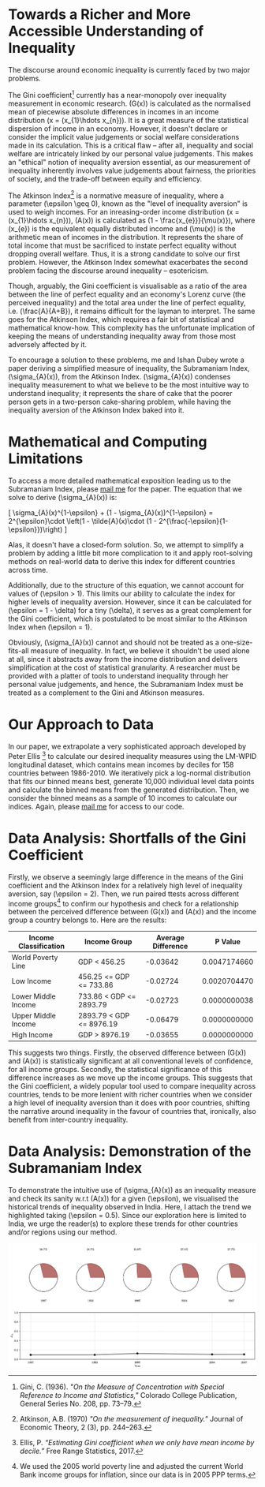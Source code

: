 # Towards a Richer and More Accessible Understanding of Inequality

The discourse around economic inequality is currently faced by two major problems.

The Gini coefficient[^1] currently has a near-monopoly over inequality measurement in economic research. \(G(x)\) is calculated as the normalised mean of piecewise absolute differences in incomes in an income distribution \(x = (x_{1}\hdots x_{n})\). It is a great measure of the statistical dispersion of income in an economy. However, it doesn't declare or consider the implicit value judgements or social welfare considerations made in its calculation. This is a critical flaw – after all, inequality and social welfare are intricately linked by our personal value judgements. This makes an "ethical" notion of inequality aversion essential, as our measurement of inequality inherently involves value judgements about fairness, the priorities of society, and the trade-off between equity and efficiency.

The Atkinson Index[^2] is a normative measure of inequality, where a parameter \(\epsilon \geq 0\), known as the "level of inequality aversion" is used to weigh incomes. For an inreasing-order income distribution \(x = (x_{1}\hdots x_{n})\), \(A(x)\) is calculated as \(1 - \frac{x_{e}}}{\mu(x)}\), where \(x_{e}\) is the equivalent equally distributed income and \(\mu(x)\) is the arithmetic mean of incomes in the distribution. It represents the share of total income that must be sacrificed to instate perfect equality without dropping overall welfare. Thus, it is a strong candidate to solve our first problem. However, the Atkinson Index somewhat exacerbates the second problem facing the discourse around inequality – esotericism.

Though, arguably, the Gini coefficient is visualisable as a ratio of the area between the line of perfect equality and an economy's Lorenz curve (the perceived inequality) and the total area under the line of perfect equality, i.e. \(\frac{A}{A+B}\), it remains difficult for the layman to interpret. The same goes for the Atkinson Index, which requires a fair bit of statistical and mathematical know-how. This complexity has the unfortunate implication of keeping the means of understanding inequality away from those most adversely affected by it.

To encourage a solution to these problems, me and Ishan Dubey wrote a paper deriving a simplified measure of inequality, the Subramaniam Index, \(\sigma_{A}(x)\), from the Atkinson Index. \(\sigma_{A}(x)\) condenses inequality measurement to what we believe to be the most intuitive way to understand inequality; it represents the share of cake that the poorer person gets in a two-person cake-sharing problem, while having the inequality aversion of the Atkinson Index baked into it.

# Mathematical and Computing Limitations

To access a more detailed mathematical exposition leading us to the Subramaniam Index, please [mail me](mailto:malhotra.vedant@gmail.com) for the paper. The equation that we solve to derive \(\sigma_{A}(x)\) is:

\[ \sigma_{A}(x)^{1-\epsilon} + (1 - \sigma_{A}(x))^{1-\epsilon} = 2^{\epsilon}\cdot \left(1 - \tilde{A}(x)\cdot (1 - 2^{\frac{-\epsilon}{1-\epsilon}})\right) \]

Alas, it doesn't have a closed-form solution. So, we attempt to simplify a problem by adding a little bit more complication to it and apply root-solving methods on real-world data to derive this index for different countries across time.

Additionally, due to the structure of this equation, we cannot account for values of \(\epsilon > 1\). This limits our ability to calculate the index for higher levels of inequality aversion. However, since it can be calculated for \(\epsilon = 1 - \delta\) for a tiny \(\delta\), it serves as a great complement for the Gini coefficient, which is postulated to be most similar to the Atkinson Index when \(\epsilon = 1\).

Obviously, \(\sigma_{A}(x)\) cannot and should not be treated as a one-size-fits-all measure of inequality. In fact, we believe it shouldn't be used alone at all, since it abstracts away from the income distribution and delivers simplification at the cost of statistical granularity. A researcher must be provided with a platter of tools to understand inequality through her personal value judgements, and hence, the Subramaniam Index must be treated as a complement to the Gini and Atkinson measures.

# Our Approach to Data

In our paper, we extrapolate a very sophisticated approach developed by Peter Ellis [^3] to calculate our desired inequality measures using the LM-WPID longitudinal dataset, which contains mean incomes by deciles for 158 countries between 1986-2010. We iteratively pick a log-normal distribution that fits our binned means best, generate 10,000 individual level data points and calculate the binned means from the generated distribution. Then, we consider the binned means as a sample of 10 incomes to calculate our indices. Again, please [mail me](mailto:malhotra.vedant@gmail.com) for access to our code.

# Data Analysis: Shortfalls of the Gini Coefficient

Firstly, we observe a seemingly large difference in the means of the Gini coefficient and the Atkinson Index for a relatively high level of inequality aversion, say \(\epsilon = 2\). Then, we run paired ttests across different income groups[^4] to confirm our hypothesis and check for a relationship between the perceived difference between \(G(x)\) and \(A(x)\) and the income group a country belongs to. Here are the results:

| **Income Classification**  | **Income Group**              | **Average Difference**  | **P Value**        |
|----------------------------|-------------------------------|-------------------------|--------------------|
| World Poverty Line         | GDP < 456.25                  | -0.03642                | 0.0047174660       |
| Low Income                 | 456.25 <= GDP <= 733.86       | -0.02724                | 0.0020704470       |
| Lower Middle Income        | 733.86 < GDP <= 2893.79       | -0.02723                | 0.0000000038       |
| Upper Middle Income        | 2893.79 < GDP <= 8976.19      | -0.06479                | 0.0000000000       |
| High Income                | GDP > 8976.19                 | -0.03655                | 0.0000000000       |

This suggests two things. Firstly, the observed difference between \(G(x)\) and \(A(x)\) is statistically significant at all conventional levels of confidence, for all income groups. Secondly, the statistical significance of this difference increases as we move up the income groups. This suggests that the Gini coefficient, a widely popular tool used to compare inequality across countries, tends to be more lenient with richer countries when we consider a high level of inequality aversion than it does with poor countries, shifting the narrative around inequality in the favour of countries that, ironically, also benefit from inter-country inequality.

# Data Analysis: Demonstration of the Subramaniam Index

To demonstrate the intuitive use of \(\sigma_{A}(x)\) as an inequality measure and check its sanity w.r.t \(A(x)\) for a given \(\epsilon\), we visualised the historical trends of inequality observed in India. Here, I attach the trend we highlighted taking \(\epsilon = 0.5\). Since our exploration here is limited to India, we urge the reader(s) to explore these trends for other countries and/or regions using our method.

![Visualisations of the Subramaniam Index for India](blog/inequality_index/si_05.png "Visualisations of the Subramaniam Index for India")

[^1]: Gini, C. (1936). *"On the Measure of Concentration with Special Reference to Income and Statistics,"* Colorado College Publication, General Series No. 208, pp. 73–79.
[^2]: Atkinson, A.B. (1970) *"On the measurement of inequality."* Journal of Economic Theory, 2 (3), pp. 244–263.
[^3]: Ellis, P. *“Estimating Gini coefficient when we only have mean income by decile.”* Free Range Statistics, 2017.
[^4]: We used the 2005 world poverty line and adjusted the current World Bank income groups for inflation, since our data is in 2005 PPP terms.

